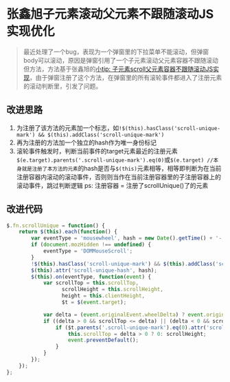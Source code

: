 # 张鑫旭子元素滚动父元素不跟随滚动JS实现优化
> 最近处理了一个bug，表现为一个弹窗里的下拉菜单不能滚动，但弹窗body可以滚动，原因是弹窗引用了一个子元素滚动父元素容器不跟随滚动但方法，方法基于张鑫旭的[小tip: 子元素scroll父元素容器不跟随滚动JS实现](http://www.zhangxinxu.com/wordpress/2015/12/element-scroll-prevent-parent-element-scroll-js/)，由于弹窗注册了这个方法，在弹窗里的所有滚轮事件都进入了注册元素的滚动判断里，引发了问题。

## 改进思路
1. 为注册了该方法的元素加一个标志，如`!$(this).hasClass('scroll-unique-mark') && $(this).addClass('scroll-unique-mark')`
2. 再为注册的方法加一个独立的hash作为唯一身份标记
3. 滚轮事件触发时，判断当前事件的target元素最近的注册元素`$(e.target).parents('.scroll-unique-mark').eq(0)`或`$(e.target) //本身就是注册了本方法的元素`的hash是否与`$(this)`元素相等，相等即判断为在当前注册容器内滚动的滚动事件，否则则当作在当前注册容器里的子注册容器上的滚动事件，跳过判断逻辑
ps: 注册容器 = 注册了scrollUnique()了的元素

## 改进代码
```javascript
$.fn.scrollUnique = function() {
	return $(this).each(function() {
		var eventType = 'mousewheel', hash = new Date().getTime() + '-' + parseInt(Math.random() * 100);
		if (document.mozHidden !== undefined) {
			eventType = 'DOMMouseScroll';
		}
		!$(this).hasClass('scroll-unique-mark') && $(this).addClass('scroll-unique-mark');
		$(this).attr('scroll-unique-hash', hash);
		$(this).on(eventType, function(event) {
			var scrollTop = this.scrollTop,
				  scrollHeight = this.scrollHeight,
				  height = this.clientHeight,
				  $t = $(event.target);

			var delta = (event.originalEvent.wheelDelta) ? event.originalEvent.wheelDelta : -(event.originalEvent.detail || 0);        
			if ((delta > 0 && scrollTop <= delta) || (delta < 0 && scrollHeight - height - scrollTop <= -1 * delta)) {
				if ($t.parents('.scroll-unique-mark').eq(0).attr('scroll-unique-hash') === $(this).attr('scroll-unique-hash') || $t.hasClass('scroll-unique-mark') && $t.attr('scroll-unique-hash') === $(this).attr('scroll-unique-hash')) {
					this.scrollTop = delta > 0 ? 0: scrollHeight;
					event.preventDefault();
				}
			}        
		});
	});	
};
```
